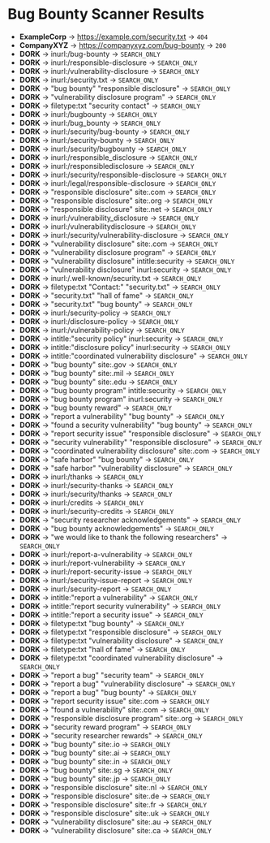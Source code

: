 # Bug Bounty Scanner Results

- **ExampleCorp** → https://example.com/security.txt → `404`
- **CompanyXYZ** → https://companyxyz.com/bug-bounty → `200`
- **DORK** → inurl:/bug-bounty → `SEARCH_ONLY`
- **DORK** → inurl:/responsible-disclosure → `SEARCH_ONLY`
- **DORK** → inurl:/vulnerability-disclosure → `SEARCH_ONLY`
- **DORK** → inurl:/security.txt → `SEARCH_ONLY`
- **DORK** → "bug bounty" "responsible disclosure" → `SEARCH_ONLY`
- **DORK** → "vulnerability disclosure program" → `SEARCH_ONLY`
- **DORK** → filetype:txt "security contact" → `SEARCH_ONLY`
- **DORK** → inurl:/bugbounty → `SEARCH_ONLY`
- **DORK** → inurl:/bug_bounty → `SEARCH_ONLY`
- **DORK** → inurl:/security/bug-bounty → `SEARCH_ONLY`
- **DORK** → inurl:/security-bounty → `SEARCH_ONLY`
- **DORK** → inurl:/security/bugbounty → `SEARCH_ONLY`
- **DORK** → inurl:/responsible_disclosure → `SEARCH_ONLY`
- **DORK** → inurl:/responsibledisclosure → `SEARCH_ONLY`
- **DORK** → inurl:/security/responsible-disclosure → `SEARCH_ONLY`
- **DORK** → inurl:/legal/responsible-disclosure → `SEARCH_ONLY`
- **DORK** → "responsible disclosure" site:.com → `SEARCH_ONLY`
- **DORK** → "responsible disclosure" site:.org → `SEARCH_ONLY`
- **DORK** → "responsible disclosure" site:.net → `SEARCH_ONLY`
- **DORK** → inurl:/vulnerability_disclosure → `SEARCH_ONLY`
- **DORK** → inurl:/vulnerabilitydisclosure → `SEARCH_ONLY`
- **DORK** → inurl:/security/vulnerability-disclosure → `SEARCH_ONLY`
- **DORK** → "vulnerability disclosure" site:.com → `SEARCH_ONLY`
- **DORK** → "vulnerability disclosure program" → `SEARCH_ONLY`
- **DORK** → "vulnerability disclosure" intitle:security → `SEARCH_ONLY`
- **DORK** → "vulnerability disclosure" inurl:security → `SEARCH_ONLY`
- **DORK** → inurl:/.well-known/security.txt → `SEARCH_ONLY`
- **DORK** → filetype:txt "Contact:" "security.txt" → `SEARCH_ONLY`
- **DORK** → "security.txt" "hall of fame" → `SEARCH_ONLY`
- **DORK** → "security.txt" "bug bounty" → `SEARCH_ONLY`
- **DORK** → inurl:/security-policy → `SEARCH_ONLY`
- **DORK** → inurl:/disclosure-policy → `SEARCH_ONLY`
- **DORK** → inurl:/vulnerability-policy → `SEARCH_ONLY`
- **DORK** → intitle:"security policy" inurl:security → `SEARCH_ONLY`
- **DORK** → intitle:"disclosure policy" inurl:security → `SEARCH_ONLY`
- **DORK** → intitle:"coordinated vulnerability disclosure" → `SEARCH_ONLY`
- **DORK** → "bug bounty" site:.gov → `SEARCH_ONLY`
- **DORK** → "bug bounty" site:.mil → `SEARCH_ONLY`
- **DORK** → "bug bounty" site:.edu → `SEARCH_ONLY`
- **DORK** → "bug bounty program" intitle:security → `SEARCH_ONLY`
- **DORK** → "bug bounty program" inurl:security → `SEARCH_ONLY`
- **DORK** → "bug bounty reward" → `SEARCH_ONLY`
- **DORK** → "report a vulnerability" "bug bounty" → `SEARCH_ONLY`
- **DORK** → "found a security vulnerability" "bug bounty" → `SEARCH_ONLY`
- **DORK** → "report security issue" "responsible disclosure" → `SEARCH_ONLY`
- **DORK** → "security vulnerability" "responsible disclosure" → `SEARCH_ONLY`
- **DORK** → "coordinated vulnerability disclosure" site:.com → `SEARCH_ONLY`
- **DORK** → "safe harbor" "bug bounty" → `SEARCH_ONLY`
- **DORK** → "safe harbor" "vulnerability disclosure" → `SEARCH_ONLY`
- **DORK** → inurl:/thanks → `SEARCH_ONLY`
- **DORK** → inurl:/security-thanks → `SEARCH_ONLY`
- **DORK** → inurl:/security/thanks → `SEARCH_ONLY`
- **DORK** → inurl:/credits → `SEARCH_ONLY`
- **DORK** → inurl:/security-credits → `SEARCH_ONLY`
- **DORK** → "security researcher acknowledgements" → `SEARCH_ONLY`
- **DORK** → "bug bounty acknowledgements" → `SEARCH_ONLY`
- **DORK** → "we would like to thank the following researchers" → `SEARCH_ONLY`
- **DORK** → inurl:/report-a-vulnerability → `SEARCH_ONLY`
- **DORK** → inurl:/report-vulnerability → `SEARCH_ONLY`
- **DORK** → inurl:/report-security-issue → `SEARCH_ONLY`
- **DORK** → inurl:/security-issue-report → `SEARCH_ONLY`
- **DORK** → inurl:/security-report → `SEARCH_ONLY`
- **DORK** → intitle:"report a vulnerability" → `SEARCH_ONLY`
- **DORK** → intitle:"report security vulnerability" → `SEARCH_ONLY`
- **DORK** → intitle:"report a security issue" → `SEARCH_ONLY`
- **DORK** → filetype:txt "bug bounty" → `SEARCH_ONLY`
- **DORK** → filetype:txt "responsible disclosure" → `SEARCH_ONLY`
- **DORK** → filetype:txt "vulnerability disclosure" → `SEARCH_ONLY`
- **DORK** → filetype:txt "hall of fame" → `SEARCH_ONLY`
- **DORK** → filetype:txt "coordinated vulnerability disclosure" → `SEARCH_ONLY`
- **DORK** → "report a bug" "security team" → `SEARCH_ONLY`
- **DORK** → "report a bug" "vulnerability disclosure" → `SEARCH_ONLY`
- **DORK** → "report a bug" "bug bounty" → `SEARCH_ONLY`
- **DORK** → "report security issue" site:.com → `SEARCH_ONLY`
- **DORK** → "found a vulnerability" site:.com → `SEARCH_ONLY`
- **DORK** → "responsible disclosure program" site:.org → `SEARCH_ONLY`
- **DORK** → "security reward program" → `SEARCH_ONLY`
- **DORK** → "security researcher rewards" → `SEARCH_ONLY`
- **DORK** → "bug bounty" site:.io → `SEARCH_ONLY`
- **DORK** → "bug bounty" site:.ai → `SEARCH_ONLY`
- **DORK** → "bug bounty" site:.in → `SEARCH_ONLY`
- **DORK** → "bug bounty" site:.sg → `SEARCH_ONLY`
- **DORK** → "bug bounty" site:.jp → `SEARCH_ONLY`
- **DORK** → "responsible disclosure" site:.nl → `SEARCH_ONLY`
- **DORK** → "responsible disclosure" site:.de → `SEARCH_ONLY`
- **DORK** → "responsible disclosure" site:.fr → `SEARCH_ONLY`
- **DORK** → "responsible disclosure" site:.uk → `SEARCH_ONLY`
- **DORK** → "vulnerability disclosure" site:.au → `SEARCH_ONLY`
- **DORK** → "vulnerability disclosure" site:.ca → `SEARCH_ONLY`
